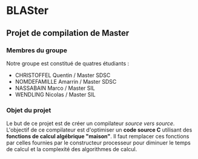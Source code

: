 # BLASter
## Projet de compilation de Master

### Membres du groupe
Notre groupe est constitué de quatres étudiants :
- CHRISTOFFEL   Quentin     / Master SDSC
- NOMDEFAMILLE  Amarrin     / Master SDSC
- NASSABAIN     Marco       / Master SIL
- WENDLING      Nicolas     / Master SIL

### Objet du projet
Le but de ce projet est de créer un compilateur *source vers source*. L'objectif
de ce compilateur est d'optimiser un **code source C** utilisant des **fonctions 
de calcul algébrique "maison"**. Il faut remplacer ces fonctions par celles 
fournies par le constructeur processeur pour diminuer le temps de calcul et la 
complexité des algorithmes de calcul.